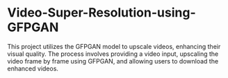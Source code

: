 # Video-Super-Resolution-using-GFPGAN
This project utilizes the GFPGAN model to upscale videos, enhancing their visual quality. The process involves providing a video input, upscaling the video frame by frame using GFPGAN, and allowing users to download the enhanced videos.
